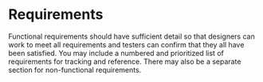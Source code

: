 # Requirements

Functional requirements should have sufficient detail so that designers can work to meet all requirements and testers can confirm that they all have been satisfied. You may include a numbered and prioritized list of requirements for tracking and reference. There may also be a separate section for non-functional requirements.